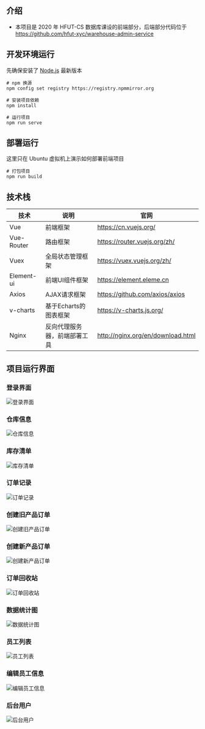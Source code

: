 ## 介绍
- 本项目是 2020 年 HFUT-CS 数据库课设的前端部分，后端部分代码位于 https://github.com/hfut-xyc/warehouse-admin-service
  
## 开发环境运行
先确保安装了 [Node.js](https://nodejs.org/en/) 最新版本
```
# npm 换源
npm config set registry https://registry.npmmirror.org

# 安装项目依赖
npm install

# 运行项目
npm run serve
```

## 部署运行
这里只在 Ubuntu 虚拟机上演示如何部署前端项目
```
# 打包项目
npm run build
```
## 技术栈

| 技术       | 说明                         | 官网                              |
| ---------- | ---------------------------- | --------------------------------- |
| Vue        | 前端框架                     | https://cn.vuejs.org/             |
| Vue-Router | 路由框架                     | https://router.vuejs.org/zh/      |
| Vuex       | 全局状态管理框架             | https://vuex.vuejs.org/zh/        |
| Element-ui | 前端UI组件框架               | https://element.eleme.cn          |
| Axios      | AJAX请求框架                 | https://github.com/axios/axios    |
| v-charts   | 基于Echarts的图表框架        | https://v-charts.js.org/          |
| Nginx      | 反向代理服务器，前端部署工具 | http://nginx.org/en/download.html |

## 项目运行界面
### 登录界面
![登录界面](/screenshot/login.png)

### 仓库信息
![仓库信息](/screenshot/warehouse.png)

### 库存清单
![库存清单](/screenshot/inventory.png)

### 订单记录
![订单记录](/screenshot/order-list.png)

### 创建旧产品订单
![创建旧产品订单](/screenshot/order-add-old.png)

### 创建新产品订单
![创建新产品订单](/screenshot/order-add-new.png)

### 订单回收站
![订单回收站](/screenshot/order-dustbin.png)

### 数据统计图
![数据统计图](/screenshot/chart.png)

### 员工列表
![员工列表](/screenshot/employee.png)

### 编辑员工信息
![编辑员工信息](/screenshot/employee-edit.png)

### 后台用户
![后台用户](/screenshot/user.png)

